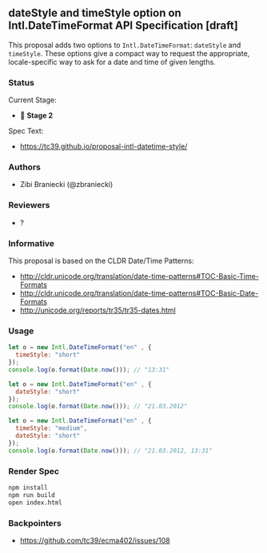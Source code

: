 ## dateStyle and timeStyle option on Intl.DateTimeFormat API Specification [draft]

This proposal adds two options to `Intl.DateTimeFormat`: `dateStyle` and `timeStyle`. These options give a compact way to request the appropriate, locale-specific way to ask for a date and time of given lengths.

### Status

Current Stage:

 * 🚀 __Stage 2__

Spec Text:

 * https://tc39.github.io/proposal-intl-datetime-style/

### Authors

 * Zibi Braniecki  (@zbraniecki)

### Reviewers

 * ?

### Informative

This proposal is based on the CLDR Date/Time Patterns:

 * http://cldr.unicode.org/translation/date-time-patterns#TOC-Basic-Time-Formats
 * http://cldr.unicode.org/translation/date-time-patterns#TOC-Basic-Date-Formats
 * http://unicode.org/reports/tr35/tr35-dates.html

### Usage

```javascript
let o = new Intl.DateTimeFormat("en" , {
  timeStyle: "short"
});
console.log(o.format(Date.now())); // "13:31"

let o = new Intl.DateTimeFormat("en" , {
  dateStyle: "short"
});
console.log(o.format(Date.now())); // "21.03.2012"

let o = new Intl.DateTimeFormat("en" , {
  timeStyle: "medium",
  dateStyle: "short"
});
console.log(o.format(Date.now())); // "21.03.2012, 13:31"
```


### Render Spec

```bash
npm install
npm run build
open index.html
```

### Backpointers

 * https://github.com/tc39/ecma402/issues/108
